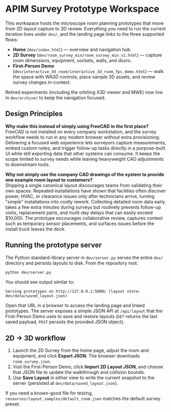 # APIM Survey Prototype Workspace

This workspace hosts the microscope room planning prototypes that move from 2D
layout capture to 3D review. Everything you need to run the current iteration
lives under `dev/`, and the landing page links to the three supported flows:

* **Home** (`dev/index.html`) &mdash; overview and navigation hub.
* **2D Survey** (`dev/room_survey_min/room_survey_min_v1.html`) &mdash; capture room
  dimensions, equipment, sockets, walls, and doors.
* **First-Person Demo**
  (`dev/interactive_3d_room/interactive_3d_room_fps_demo.html`) &mdash; walk the
  space with WASD controls, place sample 3D assets, and review survey changes
  in-context.

Retired experiments (including the orbiting X3D viewer and MWE) now live in
`dev/archive/` to keep the navigation focused.

## Design Principles

**Why make this instead of simply using FreeCAD in the first place?**
FreeCAD is not installed on every company workstation, and the survey workflow
needs to run in any modern browser without extra provisioning. Delivering a
focused web experience lets surveyors capture measurements, embed custom notes,
and trigger follow-up tasks directly in a purpose-built UI while still exporting
data that other systems can consume. It keeps the scope limited to survey needs
while leaving heavyweight CAD adjustments to downstream tools.

**Why not simply use the company CAD drawings of the system to provide one
example room layout to customers?**  
Shipping a single canonical layout discourages teams from validating their own
spaces. Repeated installations have shown that facilities often discover power,
HVAC, or clearance issues only after technicians arrive, turning "simple"
installations into costly rework. Collecting detailed room data early takes a
few extra minutes during surveys but routinely prevents follow-up visits,
replacement parts, and multi-day delays that can easily exceed $10,000. The
prototype encourages collaborative review, captures context such as temporary
sensor placements, and surfaces issues before the install truck leaves the dock.

## Running the prototype server

The Python standard-library server in `dev/server.py` serves the entire `dev/`
directory and persists layouts to disk. From the repository root:

```bash
python dev/server.py
```

You should see output similar to:

```
Serving prototypes on http://127.0.0.1:5000/ (layout store: dev/data/saved_layout.json)
```

Open that URL in a browser to access the landing page and linked prototypes. The
server exposes a simple JSON API at `/api/layout` that the First-Person Demo uses
to save and restore layouts (`GET` returns the last saved payload, `POST`
persists the provided JSON object).

## 2D &rarr; 3D workflow

1. Launch the 2D Survey from the home page, adjust the room and equipment, and
   click **Export JSON**. The browser downloads `room_survey.json`.
2. Visit the First-Person Demo, click **Import 2D Layout JSON**, and choose that
   JSON file to update the walkthrough and collision bounds.
3. Use **Save Layout** in either view to write the current snapshot to the
   server (persisted at `dev/data/saved_layout.json`).

If you need a known-good file for testing, `resources/layout_samples/default_room.json`
matches the default survey preset.
